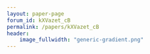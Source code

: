 ```yaml
---
layout: paper-page
forum_id: kXVazet_cB
permalink: /papers/kXVazet_cB
header:
    image_fullwidth: "generic-gradient.png"
---
```

    